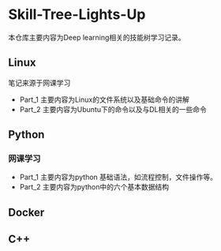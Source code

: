 # Skill-Tree-Lights-Up

本仓库主要内容为Deep learning相关的技能树学习记录。

## Linux

笔记来源于网课学习

- Part_1 主要内容为Linux的文件系统以及基础命令的讲解
- Part_2 主要内容为Ubuntu下的命令以及与DL相关的一些命令

## Python

### 网课学习

- Part_1 主要内容为python 基础语法，如流程控制，文件操作等。
- Part_2 主要内容为python中的六个基本数据结构

## Docker

## C++


